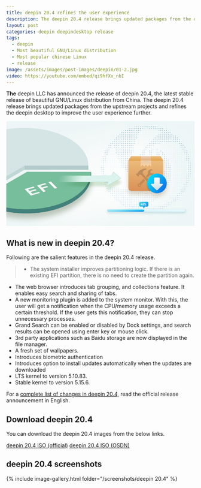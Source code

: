 ```yaml
---
title: deepin 20.4 refines the user experience
description: The deepin 20.4 release brings updated packages from the upstream projects and refines the deepin desktop to improve the user experience further.
layout: post
categories: deepin deepindesktop release
tags:
  - deepin
  - Most beautiful GNU/Linux distribution
  - Most popular chinese Linux
  - release
image: /assets/images/post-images/deepin/01-2.jpg
video: https://youtube.com/embed/qi9hfXx_nbI 
---
```


**The** deepin LLC has announced the release of deepin 20.4, the latest stable release of beautiful GNU/Linux distribution from China. The deepin 20.4 release brings updated packages from the upstream projects and refines the deepin desktop to improve the user experience further.

![deepin 20.4 featured image](/assets/images/post-images/deepin/01-2.jpg)

## What is new in deepin 20.4?
Following are the salient features in the deepin 20.4 release.
> - The system installer improves partitioning logic. If there is an existing EFI partition, there is no need to create the partition again.
- The web browser introduces tab grouping, and collections feature. It enables easy search and sharing of tabs.
- A new monitoring plugin is added to the system monitor. With this, the user will get a notification when the CPU/memory usage exceeds a certain threshold. If the user gets this notification, they can stop unnecessary processes.
- Grand Search can be enabled or disabled by Dock settings, and search results can be opened using enter key or mouse click.
- 3rd party applications such as Baidu storage are now displayed in the file manager.
- A fresh set of wallpapers.
- Introduces biometric authentication
- Introduces option to install updates automatically when the updates are downloaded
- LTS kernel to version 5.10.83.
- Stable kernel to version 5.15.6.

For a [complete list of changes in deepin 20.4](https://www.deepin.org/en/2022/01/18/deepin-20-4/), read the official release announcement in English.

## Download deepin 20.4
You can download the deepin 20.4 images from the below links.

<a href="http://cdimage.deepin.com/releases/20.4/deepin-desktop-community-20.4-amd64.iso" class="download">deepin 20.4 ISO (official)</a>
<a href="https://osdn.net/projects/deepin/storage/20.4" class="download">deepin 20.4 ISO (OSDN)</a>

## deepin 20.4 screenshots
{% include image-gallery.html folder="/screenshots/deepin 20.4" %}
